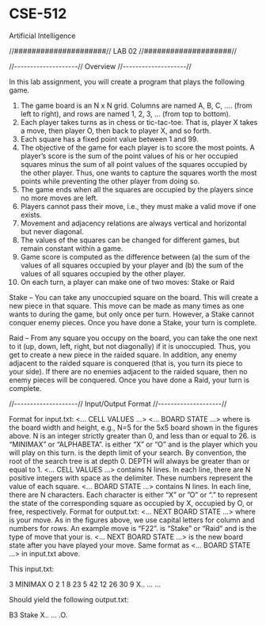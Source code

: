 # CSE-512
Artificial Intelligence

//#####################//
         LAB 02
//####################//



//--------------------//
        Overview
//--------------------//

In this lab assignment, you will create a program that plays the following game.
1. The game board is an N x N grid. Columns are named A, B, C, …. (from left to right), and rows
are named 1, 2, 3, ... (from top to bottom).
2. Each player takes turns as in chess or tic-tac-toe. That is, player X takes a move, then player O,
then back to player X, and so forth.
3. Each square has a fixed point value between 1 and 99.
4. The objective of the game for each player is to score the most points. A player’s score is the
sum of the point values of his or her occupied squares minus the sum of all point values of the
squares occupied by the other player. Thus, one wants to capture the squares worth the most
points while preventing the other player from doing so.
5. The game ends when all the squares are occupied by the players since no more moves are left.
6. Players cannot pass their move, i.e., they must make a valid move if one exists.
7. Movement and adjacency relations are always vertical and horizontal but never diagonal.
8. The values of the squares can be changed for different games, but remain constant within a
game.
9. Game score is computed as the difference between (a) the sum of the values of all squares
occupied by your player and (b) the sum of the values of all squares occupied by the other
player.
10. On each turn, a player can make one of two moves: Stake or Raid

Stake – You can take any unoccupied square on the board. This will create a new piece in that square.
This move can be made as many times as one wants to during the game, but only once per turn.
However, a Stake cannot conquer enemy pieces. Once you have done a Stake, your turn is complete. 

Raid – From any square you occupy on the board, you can take the one next to it (up, down, left, right,
but not diagonally) if it is unoccupied. Thus, you get to create a new piece in the raided square. In
addition, any enemy adjacent to the raided square is conquered (that is, you turn its piece to your side).
If there are no enemies adjacent to the raided square, then no enemy pieces will be conquered. Once you
have done a Raid, your turn is complete. 


//--------------------//
   Input/Output Format
//--------------------//

Format for input.txt:
<N>
<MODE>
<YOUPLAY>
<DEPTH>
<... CELL VALUES ...>
<... BOARD STATE ...>
where
<N> is the board width and height, e.g., N=5 for the 5x5 board shown in the figures above. N is an integer strictly
greater than 0, and less than or equal to 26.
<MODE> is “MINIMAX” or “ALPHABETA”.
<YOUPLAY> is either “X” or “O” and is the player which you will play on this turn.
<DEPTH> is the depth limit of your search. By convention, the root of the search tree is at depth 0. DEPTH will
always be greater than or equal to 1.
<... CELL VALUES ...> contains N lines. In each line, there are N positive integers with space as the delimiter.
These numbers represent the value of each square.
<... BOARD STATE ...> contains N lines. In each line, there are N characters. Each character is either “X” or ”O” or
“.” to represent the state of the corresponding square as occupied by X, occupied by O, or free, respectively.
Format for output.txt:
<MOVE> <MOVETYPE>
<... NEXT BOARD STATE ...>
where
<MOVE> is your move. As in the figures above, we use capital letters for column and numbers for rows. An
example move is “F22”.
<MOVETYPE> is “Stake” or “Raid” and is the type of move that your <MOVE> is.
<... NEXT BOARD STATE ...> is the new board state after you have played your move. Same format as <... BOARD
STATE ...> in input.txt above. 



This input.txt:

3
MINIMAX
O
2
1 8 23
5 42 12
26 30 9
X..
...
...

Should yield the following output.txt:

B3 Stake
X..
...
.O.

